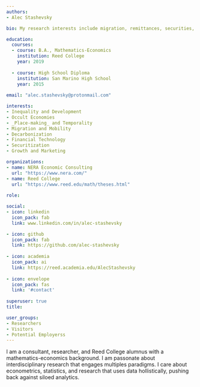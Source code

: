 ```yaml
---
authors:
- Alec Stashevsky

bio: My research interests include migration, remittances, securities, and inequality.

education:
  courses:
  - course: B.A., Mathematics-Economics
    institution: Reed College
    year: 2019
  
  - course: High School Diploma
    institution: San Marino High School
    year: 2015
    
email: "alec.stashevsky@protonmail.com"

interests:
- Inequality and Development
- Occult Economies
- _Place-making_ and Temporality
- Migration and Mobility
- Decarbonization
- Financial Technology
- Securitization
- Growth and Marketing

organizations:
- name: NERA Economic Consulting
  url: "https://www.nera.com/"
- name: Reed College
  url: "https://www.reed.edu/math/theses.html"
  
role:

social:
- icon: linkedin
  icon_pack: fab
  link: www.linkedin.com/in/alec-stashevsky

- icon: github
  icon_pack: fab
  link: https://github.com/alec-stashevsky
  
- icon: academia
  icon_pack: ai
  link: https://reed.academia.edu/AlecStashevsky
  
- icon: envelope
  icon_pack: fas
  link: '#contact'
  
superuser: true
title:

user_groups:
- Researchers
- Visitors
- Potential Employerss
---
```


I am a consultant, researcher, and Reed College alumnus with a mathematics-economics background. I am passonate about interdisciplinary research that engages multiples paradigms. I care about econometrics, statistics, and research that uses data hollistically, pushing back against siloed analytics.